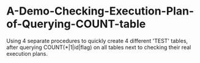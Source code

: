 # A-Demo-Checking-Execution-Plan-of-Querying-COUNT-table
Using 4 separate procedures to quickly create 4 different 'TEST' tables, after querying COUNT(*|1|id|flag) on all tables next to checking their real execution plans.
